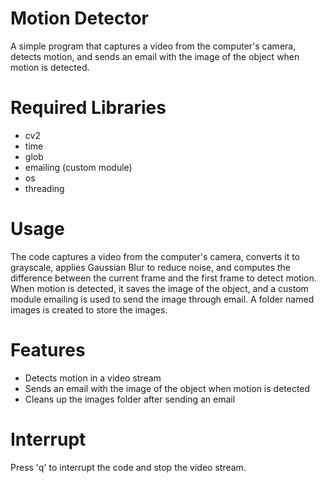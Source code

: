# Motion Detector
A simple program that captures a video from the computer's camera, detects motion, and sends an email with the image of the object when motion is detected.

# Required Libraries
- cv2
- time
- glob
- emailing (custom module)
- os
- threading

# Usage
The code captures a video from the computer's camera, converts it to grayscale, applies Gaussian Blur to reduce noise, and computes the difference between the current frame and the first frame to detect motion.
When motion is detected, it saves the image of the object, and a custom module emailing is used to send the image through email. A folder named images is created to store the images.

# Features
- Detects motion in a video stream
- Sends an email with the image of the object when motion is detected
- Cleans up the images folder after sending an email

# Interrupt
Press 'q' to interrupt the code and stop the video stream.
